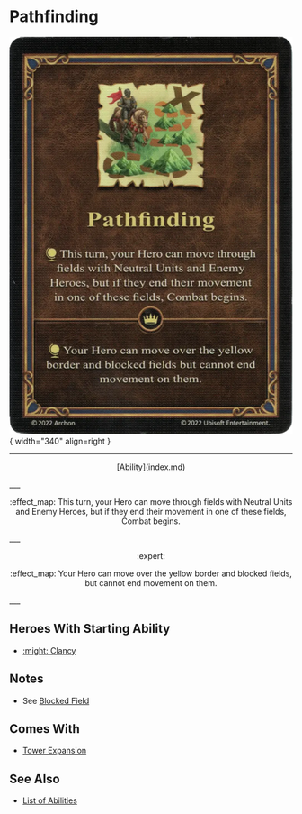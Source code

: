 # Pathfinding

![Pathfinding](../assets/abilities-pathfinding.webp){ width="340" align=right }

___
<p style="text-align: center;" markdown>[Ability](index.md)</p>
___
<p style="text-align: center;" markdown>:effect_map: This turn, your Hero can move through fields with Neutral Units and Enemy Heroes, but if they end their movement in one of these fields, Combat begins.</p>
___
<p style="text-align: center;" markdown> :expert: </p>

<p style="text-align: center;" markdown>:effect_map: Your Hero can move over the yellow border and blocked fields, but cannot end movement on them.</p>
___


## Heroes With Starting Ability

- [:might: Clancy](../heroes/clancy.md)


## Notes

- See [Blocked Field](../keywords/blocked_field.md)


## Comes With

- [Tower Expansion](../content/tower_expansion.md)


## See Also

- [List of Abilities](index.md)
